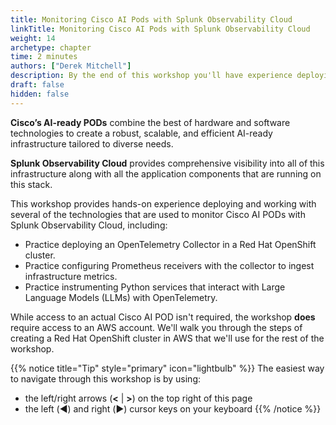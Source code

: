 ```yaml
---
title: Monitoring Cisco AI Pods with Splunk Observability Cloud 
linkTitle: Monitoring Cisco AI Pods with Splunk Observability Cloud
weight: 14
archetype: chapter
time: 2 minutes
authors: ["Derek Mitchell"]
description: By the end of this workshop you'll have experience deploying and working several of the technologies that are used to monitor Cisco AI Pods with Splunk Observability Cloud.  This includes deploying an OpenTelemetry Collector in a Red Hat OpenShift cluster, using Prometheus receivers with the collector to ingest infrastructure metrics, and configuring APM to monitor Python services that interact with Large Language Models (LLMs). 
draft: false
hidden: false
---
```


**Cisco’s AI-ready PODs** combine the best of hardware and software technologies to create a robust, 
scalable, and efficient AI-ready infrastructure tailored to diverse needs.

**Splunk Observability Cloud** provides comprehensive visibility into all of this infrastructure 
along with all the application components that are running on this stack.

This workshop provides hands-on experience deploying and working with several of the technologies
that are used to monitor Cisco AI PODs with Splunk Observability Cloud, including:

* Practice deploying an OpenTelemetry Collector in a Red Hat OpenShift cluster.
* Practice configuring Prometheus receivers with the collector to ingest infrastructure metrics.
* Practice instrumenting Python services that interact with Large Language Models (LLMs) with OpenTelemetry. 

While access to an actual Cisco AI POD isn't required, the workshop **does** require access 
to an AWS account.  We'll walk you through the steps of creating a Red Hat OpenShift 
cluster in AWS that we'll use for the rest of the workshop. 

{{% notice title="Tip" style="primary"  icon="lightbulb" %}}
The easiest way to navigate through this workshop is by using:

* the left/right arrows (**<** | **>**) on the top right of this page
* the left (◀️) and right (▶️) cursor keys on your keyboard
  {{% /notice %}}
